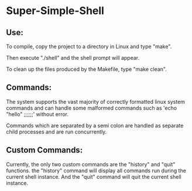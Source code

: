 # Super-Simple-Shell

## Use:
To compile, copy the project to a directory in Linux and type "make".

Then execute "./shell" and the shell prompt will appear.

To clean up the files produced by the Makefile, type "make clean".

## Commands:
The system supports the vast majority of correctly formatted linux system commands and can handle some malformed commands such as 'echo "hello" ;;;;;;' without error.

Commands which are separated by a semi colon are handled as separate child processes and are run concurrently.

## Custom Commands:
Currently, the only two custom commands are the "history" and "quit" functions. the "history" command will display all commands run during the current shell instance. And the "quit" command will quit the current shell instance.
